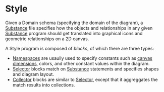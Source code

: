 # Style

Given a Domain schema (specifying the domain of the diagram), a [Substance] file specifies how the objects and relationships in any given [Substance] program should get translated into graphical icons and geometric relationships on a 2D canvas.

A Style program is composed of _blocks_, of which there are three types:

- [Namespaces] are usaully used to specify constants such as [canvas dimensions][canvas-dimensions], colors, and other constant values within the diagram.
- [Selector] blocks match on [Substance] statements and specifies shapes and diagram layout.
- [Collector] blocks are similar to [Selector], except that it aggreggates the match results into collections.

[Substance]: ../substance/overview.md
[Namespaces]: ./namespaces.md
[Selector]: ./selectors.md
[Collector]: ./collectors.md
[canvas-dimensions]: ./namespaces.md#canvas-preamble-block

